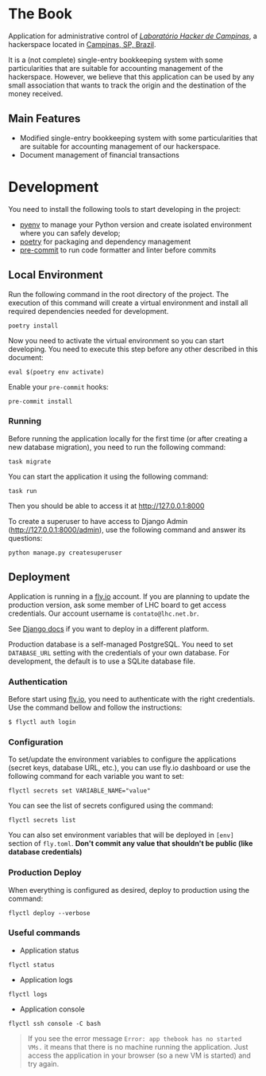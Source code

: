 # The Book

Application for administrative control of
[*Laboratório Hacker de Campinas*](https://lhc.net.br), a hackerspace located in
[Campinas, SP, Brazil](https://www.openstreetmap.org/search?query=Laborat%C3%B3rio%20Hacker%20de%20Campinas#map=19/-22.91780/-47.05245).

It is a (not complete) single-entry bookkeeping system with some particularities
that are suitable for accounting management of the hackerspace.
However, we believe that this application can be used by any small association that
wants to track the origin and the destination of the money received.

## Main Features

- Modified single-entry bookkeeping system with some particularities that are suitable for accounting
  management of our hackerspace.
- Document management of financial transactions

# Development

You need to install the following tools to start developing in the project:

- [pyenv](https://github.com/pyenv/pyenv) to manage your Python version and create isolated
  environment where you can safely develop;
- [poetry](https://python-poetry.org/) for packaging and dependency management
- [pre-commit](https://pre-commit.com/) to run code formatter and linter before commits

## Local Environment

Run the following command in the root directory of the project. The execution of this command
will create a virtual environment and install all required dependencies needed for development.

```
poetry install
```

Now you need to activate the virtual environment so you can start developing. You need to
execute this step before any other described in this document:

```
eval $(poetry env activate)
```

Enable your `pre-commit` hooks:

```
pre-commit install
```

### Running

Before running the application locally for the first time (or after creating a
new database migration), you need to run the following command:

```
task migrate
```

You can start the application it using the following command:

```
task run
```

Then you should be able to access it at http://127.0.0.1:8000

To create a superuser to have access to Django Admin (http://127.0.0.1:8000/admin),
use the following command and answer its questions:

```
python manage.py createsuperuser
```

## Deployment

Application is running in a [fly.io](https://fly.io/) account. If you are planning to
update the production version, ask some member of LHC board to get access credentials.
Our account username is `contato@lhc.net.br`.

See [Django docs](https://docs.djangoproject.com/en/5.0/howto/deployment/) if you want to deploy
in a different platform.

Production database is a self-managed PostgreSQL. You need to set `DATABASE_URL` setting with
the credentials of your own database. For development, the default is to use a SQLite database
file.

### Authentication

Before start using [fly.io](https://fly.io/), you need to authenticate with the right credentials. Use the command bellow and follow the instructions:

```
$ flyctl auth login
```

### Configuration

To set/update the environment variables to configure the applications (secret keys,
database URL, etc.), you can use fly.io dashboard or use the following command for
each variable you want to set:

```
flyctl secrets set VARIABLE_NAME="value"
```

You can see the list of secrets configured using the command:

```
flyctl secrets list
```

You can also set environment variables that will be deployed in `[env]` section
of `fly.toml`. **Don't commit any value that shouldn't be public (like database credentials)**


### Production Deploy

When everything is configured as desired, deploy to production using the command:

```
flyctl deploy --verbose
```

### Useful commands

- Application status

```
flyctl status
```

- Application logs

```
flyctl logs
```

- Application console

```
flyctl ssh console -C bash
```

> If you see the error message `Error: app thebook has no started VMs.` it means
> that there is no machine running the application. Just access the application in
> your browser (so a new VM is started) and try again.
